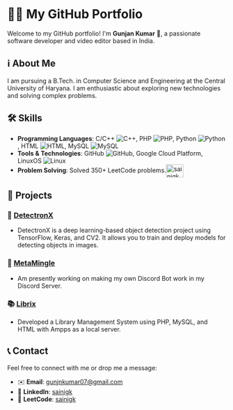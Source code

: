 # 👨‍💻 My GitHub Portfolio

Welcome to my GitHub portfolio! I'm **Gunjan Kumar** 🚀, a passionate software developer and video editor based in India.

## ℹ️ About Me

I am pursuing a B.Tech. in Computer Science and Engineering at the Central University of Haryana. I am enthusiastic about exploring new technologies and solving complex problems. 

## 🛠️ Skills

- **Programming Languages**: C/C++ ![C++](https://img.icons8.com/color/48/000000/c-plus-plus-logo.png), PHP ![PHP](https://img.icons8.com/officel/40/000000/php-logo.png), Python ![Python](https://img.icons8.com/color/48/000000/python.png), HTML ![HTML](https://img.icons8.com/color/48/000000/html-5.png), MySQL ![MySQL](https://img.icons8.com/nolan/64/mysql.png)
- **Tools & Technologies**: GitHub ![GitHub](https://img.icons8.com/ios-glyphs/30/000000/github.png), Google Cloud Platform, LinuxOS ![Linux](https://img.icons8.com/color/48/000000/linux.png)
- **Problem Solving**: Solved 350+ LeetCode problems.<img align="center" src="https://raw.githubusercontent.com/rahuldkjain/github-profile-readme-generator/master/src/images/icons/Social/leet-code.svg" alt="sainigk" height="30" width="40" />

## 🚀 Projects

### 🤖 [DetectronX](https://github.com/saini-gk/DetectronX)
- DetectronX is a deep learning-based object detection project using TensorFlow, Keras, and CV2. It allows you to train and deploy models for detecting objects in images.

### 🤖 [MetaMingle](https://github.com/saini-gk/MetaMingle)
- Am presently working on making my own Discord Bot work in my Discord Server.

### 📚 [Librix](https://github.com/saini-gk/Librix)
- Developed a Library Management System using PHP, MySQL, and HTML with Ampps as a local server.

## 📞 Contact

Feel free to connect with me or drop me a message:

- ✉️ **Email**: [gunjnkumar07@gmail.com](mailto:gunjnkumar07@gmail.com)
- 🔗 **LinkedIn**: [sainigk](https://www.linkedin.com/in/sainigk)
- 🔗 **LeetCode**: [sainigk](https://leetcode.com/sainigk)
